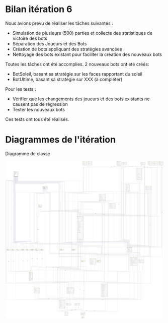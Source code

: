 # Bilan itération 6

Nous avions prévu de réaliser les tâches suivantes :
* Simulation de plusieurs (500) parties et collecte des statistiques de victoire des bots
* Séparation des Joueurs et des Bots
* Création de bots appliquant des stratégies avancées
* Nettoyage des bots existant pour faciliter la création des nouveaux bots

Toutes les tâches ont été accomplies. 2 nouveaux bots ont été créés:
* BotSoleil, basant sa stratégie sur les faces rapportant du soleil
* BotUltime, basant sa stratégie sur XXX (à compléter)

Pour les tests : 
* Vérifier que les changements des joueurs et des bots existants ne causent pas de régression
* Tester les nouveaux bots

Ces tests ont tous été réalisés.

# Diagrammes de l'itération 

Diagramme de classe

![Diagram](Diagram-Iteration6-16-12.png)
